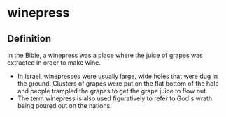 # winepress

## Definition

In the Bible, a winepress was a place where the juice of grapes was extracted in order to make wine.

* In Israel, winepresses were usually large, wide holes that were dug in the ground. Clusters of grapes were put on the flat bottom of the hole and people trampled the grapes to get the grape juice to flow out.
* The term winepress is also used figuratively to refer to God's wrath being poured out on the nations.